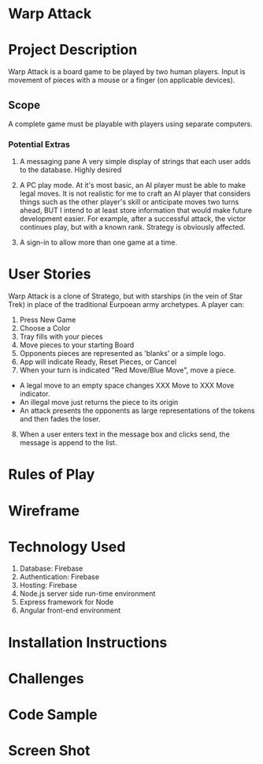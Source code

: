 # Warp Attack

# Project Description

Warp Attack is a board game to be played by two human players. Input is movement of pieces with a mouse or a finger (on applicable devices).

## Scope

A complete game must be playable with players using separate computers.

### Potential Extras

1. A messaging pane
A very simple display of strings that each user adds to the database. Highly desired

2. A PC play mode.
At it's most basic, an AI player must be able to make legal moves. It is not realistic for me to craft an AI player that considers things such as the other player's skill or anticipate moves two turns ahead, BUT I intend to at least store information that would make future development easier. For example, after a successful attack, the victor continues play, but with a known rank. Strategy is obviously affected.

3. A sign-in to allow more than one game at a time.

# User Stories

Warp Attack is a clone of Stratego, but with starships (in the vein of Star Trek) in place of the traditional Eurpoean army archetypes. A player can:

1. Press New Game
2. Choose a Color
3. Tray fills with your pieces
4. Move pieces to your starting Board
5. Opponents pieces are represented as 'blanks' or a simple logo.
6. App will indicate Ready, Reset Pieces, or Cancel
7. When your turn is indicated "Red Move/Blue Move", move a
piece.
  - A legal move to an empty space changes XXX Move to XXX Move indicator.
  - An illegal move just returns the piece to its origin
  - An attack presents the opponents as large representations of the tokens and then fades the loser.
8. When a user enters text in the message box and clicks send, the message is append to the list.



# Rules of Play

# Wireframe

# Technology Used

1. Database: Firebase
2. Authentication: Firebase
3. Hosting: Firebase
4. Node.js server side run-time environment
5. Express framework for Node
6. Angular front-end environment

# Installation Instructions

# Challenges

# Code Sample

# Screen Shot
